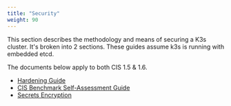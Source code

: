 ```yaml
---
title: "Security"
weight: 90
---
```


This section describes the methodology and means of securing a K3s cluster. It's broken into 2 sections. These guides assume k3s is running with embedded etcd.

The documents below apply to both CIS 1.5 & 1.6.

* [Hardening Guide](hardening_guide.md)
* [CIS Benchmark Self-Assessment Guide](self_assessment.md)
* [Secrets Encryption](secrets_encryption.md)
